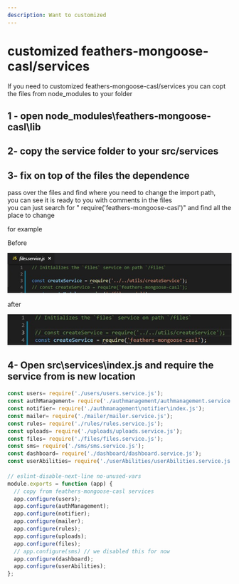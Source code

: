 ```yaml
---
description: Want to customized
---
```


# customized feathers-mongoose-casl/services

If you need to customized feathers-mongoose-casl/services you can copt the files from node\_modules to your folder

## 1 - open node\_modules\feathers-mongoose-casl\lib

## 2- copy the service folder to your src/services

## 3- fix on top of the files the dependence

pass over the files and find where you need to change the import path,  
you can see it is ready to you with comments in the files  
you can just search for " require\('feathers-mongoose-casl'\)" and find all the place to change

for example

Before

![](../../.gitbook/assets/before.jpg)

after

![](../../.gitbook/assets/after%20%281%29.jpg)

## 4- Open src\services\index.js and require the service from is new location

```javascript
const users= require('./users/users.service.js');
const authManagement= require('./authmanagement/authmanagement.service.js');
const notifier= require('./authmanagement\notifier\index.js');
const mailer= require('./mailer/mailer.service.js');
const rules= require('./rules/rules.service.js');
const uploads= require('./uploads/uploads.service.js');
const files= require('./files/files.service.js');
const sms= require('./sms/sms.service.js');
const dashboard= require('./dashboard/dashboard.service.js');
const userAbilities= require('./userAbilities/userAbilities.service.js');

// eslint-disable-next-line no-unused-vars
module.exports = function (app) {
  // copy from feathers-mongoose-casl services
  app.configure(users);
  app.configure(authManagement);
  app.configure(notifier);
  app.configure(mailer);
  app.configure(rules);
  app.configure(uploads);
  app.configure(files);
  // app.configure(sms) // we disabled this for now
  app.configure(dashboard);
  app.configure(userAbilities);
};
```


